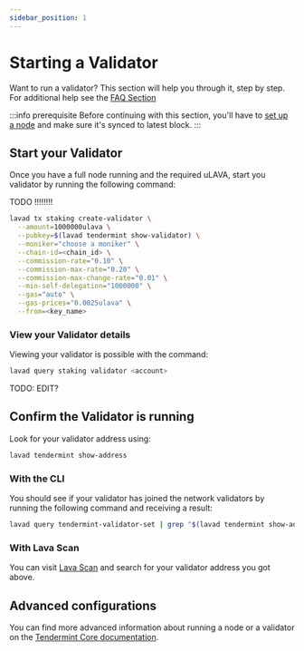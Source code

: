 ```yaml
---
sidebar_position: 1
---
```


# Starting a Validator
Want to run a validator? This section will help you through it, step by step.
For additional help see the [FAQ Section](/validator/validator-faq.md)

:::info prerequisite
Before continuing with this section, you'll have to [set up a node](/lava-node-intro.md) and make sure it's synced to latest block.
:::

## Start your Validator

Once you have a full node running and the required uLAVA, start you validator by running the following command:


TODO !!!!!!!!

```bash
lavad tx staking create-validator \
  --amount=1000000ulava \
  --pubkey=$(lavad tendermint show-validator) \
  --moniker="choose a moniker" \
  --chain-id=<chain_id> \
  --commission-rate="0.10" \
  --commission-max-rate="0.20" \
  --commission-max-change-rate="0.01" \
  --min-self-delegation="1000000" \
  --gas="auto" \
  --gas-prices="0.0025ulava" \
  --from=<key_name>
```

### View your Validator details
Viewing your validator is possible with the command:
```bash
lavad query staking validator <account>
```

TODO: EDIT?

## Confirm the Validator is running
Look for your validator address using:
```bash
lavad tendermint show-address
```

### With the CLI
You should see if your validator has joined the network validators by running the following command and receiving a result:
```bash
lavad query tendermint-validator-set | grep "$(lavad tendermint show-address)"
```

### With Lava Scan
You can visit [Lava Scan](/) and search for your validator address you got above.

## Advanced configurations
You can find more advanced information about running a node or a validator on the [Tendermint Core documentation](https://docs.tendermint.com/v0.35/nodes/).
